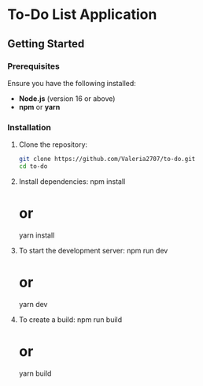 # To-Do List Application

## Getting Started

### Prerequisites

Ensure you have the following installed:

- **Node.js** (version 16 or above)
- **npm** or **yarn**

### Installation

1. Clone the repository:

   ```bash
   git clone https://github.com/Valeria2707/to-do.git
   cd to-do
   ```

2. Install dependencies:
   npm install

   # or

   yarn install

3. To start the development server:
   npm run dev

   # or

   yarn dev

4. To create a build:
   npm run build

   # or

   yarn build

